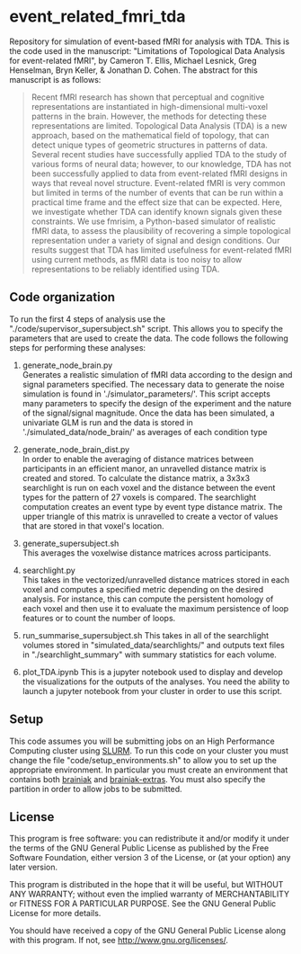 # event_related_fmri_tda
Repository for simulation of event-based fMRI for analysis with TDA. This is the code used in the manuscript: "Limitations of Topological Data Analysis for event-related fMRI", by Cameron T. Ellis, Michael Lesnick, Greg Henselman, Bryn Keller, & Jonathan D. Cohen. The abstract for this manuscript is as follows:

>Recent fMRI research has shown that perceptual and cognitive representations are instantiated in high-dimensional multi-voxel patterns in the brain. However, the methods for detecting these representations are limited. Topological Data Analysis (TDA) is a new approach, based on the mathematical field of topology, that can detect unique types of geometric structures in patterns of data. Several recent studies have successfully applied TDA to the study of various forms of neural data; however, to our knowledge, TDA has not been successfully applied to data from event-related fMRI designs in ways that reveal novel structure. Event-related fMRI is very common but limited in terms of the number of events that can be run within a practical time frame and the effect size that can be expected. Here, we investigate whether TDA can identify known signals given these constraints. We use fmrisim, a Python-based simulator of realistic fMRI data, to assess the plausibility of recovering a simple topological representation under a variety of signal and design conditions. Our results suggest that TDA has limited usefulness for event-related fMRI using current methods, as fMRI data is too noisy to allow representations to be reliably identified using TDA.

## Code organization

To run the first 4 steps of analysis use the "./code/supervisor_supersubject.sh" script. This allows you to specify the parameters that are used to create the data. The code follows the following steps for performing these analyses:

1. generate_node_brain.py  
Generates a realistic simulation of fMRI data according to the design and signal parameters specified. The necessary data to generate the noise simulation is found in './simulator_parameters/'. This script accepts many parameters to specify the design of the experiment and the nature of the signal/signal magnitude. Once the data has been simulated, a univariate GLM is run and the data is stored in './simulated_data/node_brain/' as averages of each condition type

2. generate_node_brain_dist.py  
In order to enable the averaging of distance matrices between participants in an efficient manor, an unravelled distance matrix is created and stored. To calculate the distance matrix, a 3x3x3 searchlight is run on each voxel and the distance between the event types for the pattern of 27 voxels is compared. The searchlight computation creates an event type by event type distance matrix. The upper triangle of this matrix is unravelled to create a vector of values that are stored in that voxel's location.

3. generate_supersubject.sh  
This averages the voxelwise distance matrices across participants.

4. searchlight.py  
This takes in the vectorized/unravelled distance matrices stored in each voxel and computes a specified metric depending on the desired analysis. For instance, this can compute the persistent homology of each voxel and then use it to evaluate the maximum persistence of loop features or to count the number of loops.

5. run_summarise_supersubject.sh
This takes in all of the searchlight volumes stored in "simulated_data/searchlights/" and outputs text files in "./searchlight_summary" with summary statistics for each volume.

6. plot_TDA.ipynb
This is a jupyter notebook used to display and develop the visualizations for the outputs of the analyses. You need the ability to launch a jupyter notebook from your cluster in order to use this script.

## Setup

This code assumes you will be submitting jobs on an High Performance Computing cluster using [SLURM](https://slurm.schedmd.com/overview.html). To run this code on your cluster you must change the file "code/setup_environments.sh" to allow you to set up the appropriate environment. In particular you must create an environment that contains both [brainiak](https://github.com/brainiak/brainiak) and [brainiak-extras](https://github.com/brainiak/brainiak-extras). You must also specify the partition in order to allow jobs to be submitted. 

## License

This program is free software: you can redistribute it and/or modify it under the terms of the GNU General Public License as published by the Free Software Foundation, either version 3 of the License, or (at your option) any later version.

This program is distributed in the hope that it will be useful, but WITHOUT ANY WARRANTY; without even the implied warranty of MERCHANTABILITY or FITNESS FOR A PARTICULAR PURPOSE. See the GNU General Public License for more details.

You should have received a copy of the GNU General Public License along with this program. If not, see http://www.gnu.org/licenses/.

